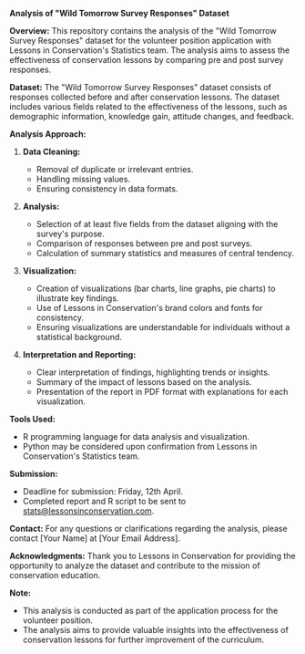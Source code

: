 **Analysis of "Wild Tomorrow Survey Responses" Dataset**

**Overview:**
This repository contains the analysis of the "Wild Tomorrow Survey Responses" dataset for the volunteer position application with Lessons in Conservation's Statistics team. The analysis aims to assess the effectiveness of conservation lessons by comparing pre and post survey responses.

**Dataset:**
The "Wild Tomorrow Survey Responses" dataset consists of responses collected before and after conservation lessons. The dataset includes various fields related to the effectiveness of the lessons, such as demographic information, knowledge gain, attitude changes, and feedback.

**Analysis Approach:**
1. **Data Cleaning:**
   - Removal of duplicate or irrelevant entries.
   - Handling missing values.
   - Ensuring consistency in data formats.

2. **Analysis:**
   - Selection of at least five fields from the dataset aligning with the survey's purpose.
   - Comparison of responses between pre and post surveys.
   - Calculation of summary statistics and measures of central tendency.

3. **Visualization:**
   - Creation of visualizations (bar charts, line graphs, pie charts) to illustrate key findings.
   - Use of Lessons in Conservation's brand colors and fonts for consistency.
   - Ensuring visualizations are understandable for individuals without a statistical background.

4. **Interpretation and Reporting:**
   - Clear interpretation of findings, highlighting trends or insights.
   - Summary of the impact of lessons based on the analysis.
   - Presentation of the report in PDF format with explanations for each visualization.

**Tools Used:**
- R programming language for data analysis and visualization.
- Python may be considered upon confirmation from Lessons in Conservation's Statistics team.

**Submission:**
- Deadline for submission: Friday, 12th April.
- Completed report and R script to be sent to stats@lessonsinconservation.com.

**Contact:**
For any questions or clarifications regarding the analysis, please contact [Your Name] at [Your Email Address].

**Acknowledgments:**
Thank you to Lessons in Conservation for providing the opportunity to analyze the dataset and contribute to the mission of conservation education.

**Note:**
- This analysis is conducted as part of the application process for the volunteer position.
- The analysis aims to provide valuable insights into the effectiveness of conservation lessons for further improvement of the curriculum.